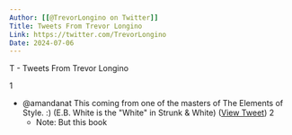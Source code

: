 ```yaml
---
Author: [[@TrevorLongino on Twitter]]
Title: Tweets From Trevor Longino
Link: https://twitter.com/TrevorLongino
Date: 2024-07-06
---
```

T - Tweets From Trevor Longino

1
- @amandanat This coming from one of the masters of The Elements of Style. :) 
  (E.B. White is the "White" in Strunk & White) ([View Tweet](https://twitter.com/TrevorLongino/status/1480941811057233925))
2
    - Note: But this book

